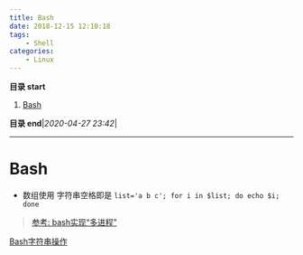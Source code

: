 ```yaml
---
title: Bash
date: 2018-12-15 12:10:18
tags: 
    - Shell
categories: 
    - Linux
---
```


**目录 start**

1. [Bash](#bash)

**目录 end**|_2020-04-27 23:42_|
****************************************

# Bash

- 数组使用 字符串空格即是 `list='a b c'; for i in $list; do echo $i; done`

> [参考: bash实现“多进程”](http://www.cnitblog.com/sysop/archive/2008/11/03/50974.aspx)

[Bash字符串操作](https://www.cnblogs.com/chengmo/archive/2010/10/02/1841355.html)
